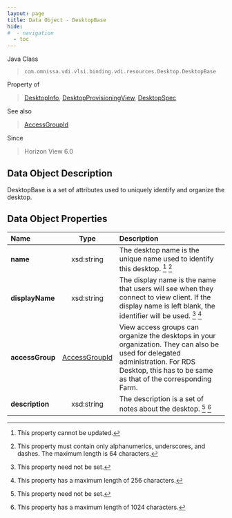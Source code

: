 ```yaml
---
layout: page
title: Data Object - DesktopBase
hide:
#  - navigation
  - toc
---
```






Java Class
> `com.omnissa.vdi.vlsi.binding.vdi.resources.Desktop.DesktopBase`

Property of
> [DesktopInfo](vdi.resources.Desktop.DesktopInfo.md#field_detail), [DesktopProvisioningView](vdi.resources.Desktop.DesktopProvisioningView.md#field_detail), [DesktopSpec](vdi.resources.Desktop.DesktopSpec.md#field_detail)

See also
> [AccessGroupId](vdi.entity.AccessGroupId.md)

Since
> Horizon View 6.0


## Data Object Description

DesktopBase is a set of attributes used to uniquely identify and organize the desktop.

## Data Object Properties

Name | Type | Description
:---|:---:|:---
**name**|  xsd:string|  The desktop name is the unique name used to identify this desktop. [^2] [^11]
**displayName**|  xsd:string|  The display name is the name that users will see when they connect to view client. If the display name is left blank, the identifier will be used. [^1] [^12]
**accessGroup**| [AccessGroupId](vdi.entity.AccessGroupId.md)|  View access groups can organize the desktops in your organization. They can also be used for delegated administration. For RDS Desktop, this has to be same as that of the corresponding Farm.
**description**|  xsd:string|  The description is a set of notes about the desktop. [^1] [^13]


 


[^1]: This property need not be set.
[^2]: This property cannot be updated.
[^11]: This property must contain only alphanumerics, underscores, and dashes. The maximum length is 64 characters.
[^12]: This property has a maximum length of 256 characters.
[^13]: This property has a maximum length of 1024 characters.